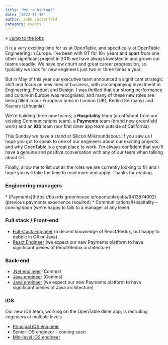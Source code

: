 ```yaml
---
title: "We're hiring!"
date: "2022-11-18"
author: John Catterfeld
category: events
---
```


&#187; [Jump to the jobs](#eng-mgr)

It is a very exciting time for us at OpenTable, and specifically at OpenTable Engineering in Europe.  I've been with OT for 10+ years and apart from one other significant project in 2015 we have always invested in and grown our teams steadily.  We have low churn and great career progression, so typically we look for new engineers just two or three times a year.

But in May of this year our executive team announced a significant strategic shift and focus on new lines of business, with accompanying investment in Engineering, Product and Design.  I was thrilled that our strong performance and culture in Europe was recognised, and many of these new roles are being filled in our European hubs in London (UK), Berlin (Germany) and Kaunas (Lithuania).

We're building three new teams; a **Hospitality** team (an offshoot from our existing Communications team), a **Payments** team (brand new greenfield work) and an **iOS** team (our first diner app team outside of California).

This Sunday we have a stand at Silicon Milkroundabout.  If you saw us I hope you got to speak to one of our engineers about our exciting projects and why OpenTable is a great place to work.  I'm always confident that you'll have a genuine and positive conversation with any of our team when talking about OT.

Finally, allow me to list out all the roles we are currently looking to fill and I hope you will take the time to read more and apply.  Thanks for reading.

<h3 id="eng-mgr">Engineering managers</h3>
* [Payments](https://boards.greenhouse.io/opentable/jobs/6413874002) (previous payments experience required)
* Communications/Hospitality – coming soon (we're happy to talk to a manager at any level)

### Full stack / Front-end
* [Full-stack Engineer](https://boards.greenhouse.io/opentable/jobs/6431715002) (a decent knowledge of React/Redux, but happy to dabble in C# or Java)
* [React Engineer](https://boards.greenhouse.io/opentable/jobs/6419485002) (we expect our new Payments platform to have significant pieces of React/Redux architecture)

### Back-end
* [.Net engineer](https://boards.greenhouse.io/opentable/jobs/6433791002) (Comms)
* [Java engineer](https://boards.greenhouse.io/opentable/jobs/6432302002) (Comms)
* [Java engineer](https://boards.greenhouse.io/opentable/jobs/6413867002) (we expect our new Payments platform to have significant pieces of Java architecture)

### iOS
Our new iOS team, working on the OpenTable diner app, is recruiting engineers at multiple levels
* [Principal iOS engineer](https://boards.greenhouse.io/opentable/jobs/6413863002)
* Senior iOS engineer – coming soon
* [Mid-level iOS engineer](https://boards.greenhouse.io/opentable/jobs/6413860002)
